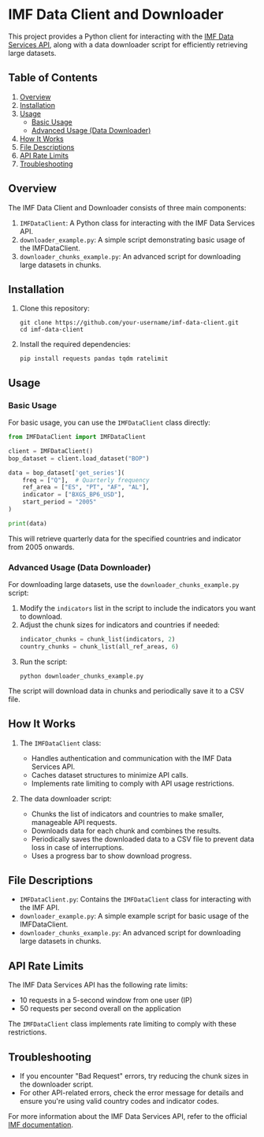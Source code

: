 # IMF Data Client and Downloader

This project provides a Python client for interacting with the [IMF Data Services API](https://datahelp.imf.org/knowledgebase/articles/667681-json-restful-web-service), along with a data downloader script for efficiently retrieving large datasets.

## Table of Contents

1. [Overview](#overview)
2. [Installation](#installation)
3. [Usage](#usage)
   - [Basic Usage](#basic-usage)
   - [Advanced Usage (Data Downloader)](#advanced-usage-data-downloader)
4. [How It Works](#how-it-works)
5. [File Descriptions](#file-descriptions)
6. [API Rate Limits](#api-rate-limits)
7. [Troubleshooting](#troubleshooting)

## Overview

The IMF Data Client and Downloader consists of three main components:

1. `IMFDataClient`: A Python class for interacting with the IMF Data Services API.
2. `downloader_example.py`: A simple script demonstrating basic usage of the IMFDataClient.
3. `downloader_chunks_example.py`: An advanced script for downloading large datasets in chunks.

## Installation

1. Clone this repository:
   ```
   git clone https://github.com/your-username/imf-data-client.git
   cd imf-data-client
   ```

2. Install the required dependencies:
   ```
   pip install requests pandas tqdm ratelimit
   ```

## Usage

### Basic Usage

For basic usage, you can use the `IMFDataClient` class directly:

```python
from IMFDataClient import IMFDataClient

client = IMFDataClient()
bop_dataset = client.load_dataset("BOP")

data = bop_dataset['get_series'](
    freq = ["Q"],  # Quarterly frequency
    ref_area = ["ES", "PT", "AF", "AL"], 
    indicator = ["BXGS_BP6_USD"],
    start_period = "2005"
)

print(data)
```

This will retrieve quarterly data for the specified countries and indicator from 2005 onwards.

### Advanced Usage (Data Downloader)

For downloading large datasets, use the `downloader_chunks_example.py` script:

1. Modify the `indicators` list in the script to include the indicators you want to download.
2. Adjust the chunk sizes for indicators and countries if needed:
   ```python
   indicator_chunks = chunk_list(indicators, 2)
   country_chunks = chunk_list(all_ref_areas, 6)
   ```
3. Run the script:
   ```
   python downloader_chunks_example.py
   ```

The script will download data in chunks and periodically save it to a CSV file.

## How It Works

1. The `IMFDataClient` class:
   - Handles authentication and communication with the IMF Data Services API.
   - Caches dataset structures to minimize API calls.
   - Implements rate limiting to comply with API usage restrictions.

2. The data downloader script:
   - Chunks the list of indicators and countries to make smaller, manageable API requests.
   - Downloads data for each chunk and combines the results.
   - Periodically saves the downloaded data to a CSV file to prevent data loss in case of interruptions.
   - Uses a progress bar to show download progress.

## File Descriptions

- `IMFDataClient.py`: Contains the `IMFDataClient` class for interacting with the IMF API.
- `downloader_example.py`: A simple example script for basic usage of the IMFDataClient.
- `downloader_chunks_example.py`: An advanced script for downloading large datasets in chunks.

## API Rate Limits

The IMF Data Services API has the following rate limits:

- 10 requests in a 5-second window from one user (IP)
- 50 requests per second overall on the application

The `IMFDataClient` class implements rate limiting to comply with these restrictions.

## Troubleshooting

- If you encounter "Bad Request" errors, try reducing the chunk sizes in the downloader script.
- For other API-related errors, check the error message for details and ensure you're using valid country codes and indicator codes.

For more information about the IMF Data Services API, refer to the official [IMF documentation](https://datahelp.imf.org/knowledgebase/articles/667681-json-restful-web-service).
